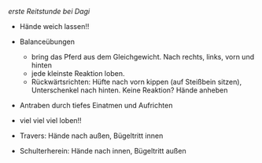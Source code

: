 _erste Reitstunde bei Dagi_

* Hände weich lassen!!
* Balanceübungen
    - bring das Pferd aus dem Gleichgewicht. Nach rechts, links, vorn und hinten
    - jede kleinste Reaktion loben.
    - Rückwärtsrichten: Hüfte nach vorn kippen (auf Steißbein sitzen), Unterschenkel nach hinten.
        Keine Reaktion? Hände anheben

* Antraben durch tiefes Einatmen und Aufrichten
* viel viel viel loben!!
* Travers: Hände nach außen, Bügeltritt innen
* Schulterherein: Hände nach innen, Bügeltritt außen



